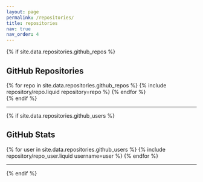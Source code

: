```yaml
---
layout: page
permalink: /repositories/
title: repositories
nav: true
nav_order: 4
---
```


{% if site.data.repositories.github_repos %}

## GitHub Repositories

<div class="repositories d-flex flex-wrap flex-md-row flex-column justify-content-between align-items-center">
  {% for repo in site.data.repositories.github_repos %}
    {% include repository/repo.liquid repository=repo %}
  {% endfor %}
</div>
{% endif %}

---

{% if site.data.repositories.github_users %}

## GitHub Stats

<div class="repositories d-flex flex-wrap flex-md-row flex-column justify-content-between align-items-center">
  {% for user in site.data.repositories.github_users %}
    {% include repository/repo_user.liquid username=user %}
  {% endfor %}
</div>

---

{% endif %}


<script>
  document.addEventListener("DOMContentLoaded", function () {
    const isDarkMode = window.matchMedia("(prefers-color-scheme: dark)").matches;
    const images = document.querySelectorAll(".repo-img");

    images.forEach((img) => {
      const darkSrc = img.getAttribute("data-dark");
      const lightSrc = img.getAttribute("src");

      img.setAttribute("src", isDarkMode ? darkSrc : lightSrc);

      window.matchMedia("(prefers-color-scheme: dark)").addEventListener("change", (e) => {
        img.setAttribute("src", e.matches ? darkSrc : lightSrc);
      });
    });
  });
</script>

